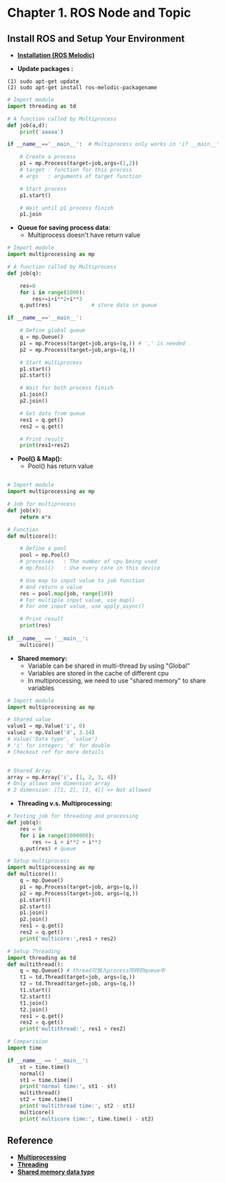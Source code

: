 # Chapter **1.**  ROS Node and Topic

## Install ROS and Setup Your Environment

* [__Installation (ROS Melodic)__][0]

[0]: http://wiki.ros.org/melodic/Installation/Ubuntu

* __Update packages :__
```console
(1) sudo apt-get update
(2) sudo apt-get install ros-melodic-packagename
```

```python
# Import module
import threading as td

# A function called by Multiprocess
def job(a,d):
    print('aaaaa')

if __name__=='__main__':  # Multiprocess only works in 'if __main__'

    # Create a process
    p1 = mp.Process(target=job,args=(1,2))
    # target : function for this process
    # args   : arguments of target function 

    # Start process
    p1.start()

    # Wait until p1 process finish
    p1.join
```

* __Queue for saving process data:__  
  * Multiprocess doesn't have return value
```python
# Import module
import multiprocessing as mp

# A function called by Multiprocess
def job(q):

    res=0
    for i in range(1000):
        res+=i+i**2+i**3
    q.put(res)             # store data in queue

if __name__=='__main__':

    # Define global queue
    q = mp.Queue()
    p1 = mp.Process(target=job,args=(q,)) # ',' is needed
    p2 = mp.Process(target=job,args=(q,))

    # Start multiprocess
    p1.start()
    p2.start()

    # Wait for both process finish
    p1.join()
    p2.join()

    # Get data from queue
    res1 = q.get()
    res2 = q.get()

    # Print result
    print(res1+res2)
```

* __Pool() & Map():__ 
  * Pool() has return value
```python

# Import module
import multiprocessing as mp

# Job for multiprocess
def job(x):
    return x*x

# Function
def multicore():

    # Define a pool
    pool = mp.Pool()
    # processes   : The number of cpu being used
    # mp.Pool()   : Use every core in this device 

    # Use map to input value to job function
    # And return a value
    res = pool.map(job, range(10))
    # For multiple input value, use map()
    # For one input value, use apply_async()

    # Print result
    print(res)
    
if __name__ == '__main__':
    multicore()

```

* __Shared memory:__ 
  * Variable can be shared in multi-thread by using "Global"
  * Variables are stored in the cache of different cpu
  * In multiprocessing, we need to use "shared memory" to share variables

```python
# Import module
import multiprocessing as mp

# Shared value
value1 = mp.Value('i', 0) 
value2 = mp.Value('d', 3.14)
# Value('Data type', 'value')
# 'i' for integer; 'd' for double
# Checkout ref for more details


# Shared Array
array = mp.Array('i', [1, 2, 3, 4])
# Only allows one dimension array
# 2 dimension: [[1, 2], [3, 4]] => Not allowed

``` 

* __Threading v.s. Multiprocessing:__ 

```python
# Testing job for threading and processing
def job(q):
    res = 0
    for i in range(1000000):
        res += i + i**2 + i**3
    q.put(res) # queue

# Setup multiprocess
import multiprocessing as mp
def multicore():
    q = mp.Queue()
    p1 = mp.Process(target=job, args=(q,))
    p2 = mp.Process(target=job, args=(q,))
    p1.start()
    p2.start()
    p1.join()
    p2.join()
    res1 = q.get()
    res2 = q.get()
    print('multicore:',res1 + res2)

# Setup Threading
import threading as td
def multithread():
    q = mp.Queue() # thread可放入process同样的queue中
    t1 = td.Thread(target=job, args=(q,))
    t2 = td.Thread(target=job, args=(q,))
    t1.start()
    t2.start()
    t1.join()
    t2.join()
    res1 = q.get()
    res2 = q.get()
    print('multithread:', res1 + res2)

# Comparision
import time

if __name__ == '__main__':
    st = time.time()
    normal()
    st1 = time.time()
    print('normal time:', st1 - st)
    multithread()
    st2 = time.time()
    print('multithread time:', st2 - st1)
    multicore()
    print('multicore time:', time.time() - st2)
```

## Reference
* [__Multiprocessing__][0]
* [__Threading__][1]
* [__Shared memory data type__][2]

[0]: https://morvanzhou.github.io/tutorials/python-basic/multiprocessing/1-why/
[1]: https://morvanzhou.github.io/tutorials/python-basic/threading/1-why/
[2]: https://docs.python.org/3.5/library/array.html

